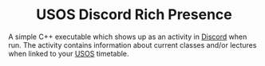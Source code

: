 <h1 align="center">USOS Discord Rich Presence</h1>

A simple C++ executable which shows up as an activity in [Discord](https://discord.com/) when run.
The activity contains information about current classes and/or lectures when linked to your [USOS](https://www.usos.edu.pl/) timetable.
